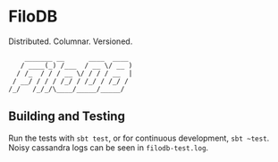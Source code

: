 # FiloDB
Distributed.  Columnar.  Versioned.

```
    _______ __      ____  ____ 
   / ____(_) /___  / __ \/ __ )
  / /_  / / / __ \/ / / / __  |
 / __/ / / / /_/ / /_/ / /_/ / 
/_/   /_/_/\____/_____/_____/  
```

## Building and Testing

Run the tests with `sbt test`, or for continuous development, `sbt ~test`.  Noisy cassandra logs can be seen in `filodb-test.log`.
